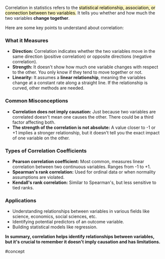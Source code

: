 Correlation in statistics refers to the <mark style="background: #FFF3A3A6;">statistical relationship, association, or connection between two variables.</mark> It tells you whether and how much the two variables **change together**.

Here are some key points to understand about correlation:

### What it Measures

- **Direction:** Correlation indicates whether the two variables move in the same direction (positive correlation) or opposite directions (negative correlation).
- **Strength:** It doesn't show how much one variable changes with respect to the other. You only know if they tend to move together or not.
- **Linearity:** It assumes a **linear relationship**, meaning the variables change at a constant rate along a straight line. If the relationship is curved, other methods are needed.

### Common Misconceptions

- **Correlation does not imply causation:** Just because two variables are correlated doesn't mean one causes the other. There could be a third factor affecting both.
- **The strength of the correlation is not absolute:** A value closer to -1 or +1 implies a stronger relationship, but it doesn't tell you the exact impact of one variable on the other.

### Types of Correlation Coefficients

- **Pearson correlation coefficient:** Most common, measures linear correlation between two continuous variables. Ranges from -1 to +1.
- **Spearman's rank correlation:** Used for ordinal data or when normality assumptions are violated.
- **Kendall's rank correlation:** Similar to Spearman's, but less sensitive to tied ranks.

### Applications

- Understanding relationships between variables in various fields like science, economics, social sciences, etc.
- Identifying potential predictors of an outcome variable.
- Building statistical models like regression.

**In summary, correlation helps identify relationships between variables, but it's crucial to remember it doesn't imply causation and has limitations.**

#concept 